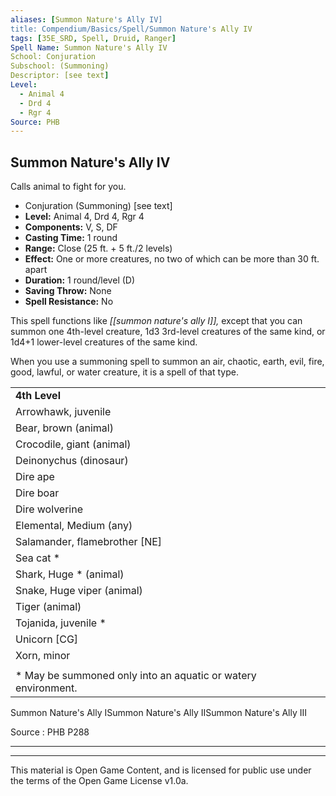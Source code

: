 ```yaml
---
aliases: [Summon Nature's Ally IV]
title: Compendium/Basics/Spell/Summon Nature's Ally IV
tags: [35E_SRD, Spell, Druid, Ranger]
Spell Name: Summon Nature's Ally IV
School: Conjuration
Subschool: (Summoning)
Descriptor: [see text]
Level:
  - Animal 4
  - Drd 4
  - Rgr 4
Source: PHB
---
```



## Summon Nature's Ally IV

Calls animal to fight for you.

*   Conjuration (Summoning) [see text]
*   **Level:** Animal 4, Drd 4, Rgr 4
*   **Components:** V, S, DF
*   **Casting Time:** 1 round
*   **Range:** Close (25 ft. + 5 ft./2 levels)
*   **Effect:** One or more creatures, no two of which can be more than 30 ft. apart
*   **Duration:** 1 round/level (D)
*   **Saving Throw:** None
*   **Spell Resistance:** No

This spell functions like <i>[[summon nature's ally I]],</i> except that you can summon one 4th-level creature, 1d3 3rd-level creatures of the same kind, or 1d4+1 lower-level creatures of the same kind.

When you use a summoning spell to summon an air, chaotic, earth, evil, fire, good, lawful, or water creature, it is a spell of that type.

<table> <tr decoration="underline"> <td> <b>4th Level</b> </td> </tr> <tr> <td> Arrowhawk, juvenile </td> </tr> <tr> <td> Bear, brown (animal) </td> </tr> <tr> <td> Crocodile, giant (animal) </td> </tr> <tr> <td> Deinonychus (dinosaur) </td> </tr> <tr> <td> Dire ape </td> </tr> <tr> <td> Dire boar </td> </tr> <tr> <td> Dire wolverine </td> </tr> <tr> <td> Elemental, Medium (any) </td> </tr> <tr> <td> Salamander, flamebrother [NE] </td> </tr> <tr> <td> Sea cat * </td> </tr> <tr> <td> Shark, Huge * (animal) </td> </tr> <tr> <td> Snake, Huge viper (animal) </td> </tr> <tr> <td> Tiger (animal) </td> </tr> <tr> <td> Tojanida, juvenile * </td> </tr> <tr> <td> Unicorn [CG] </td> </tr> <tr> <td> Xorn, minor </td> </tr> <tr><td></td></tr> <tr> <td> * May be summoned only into an aquatic or watery environment. </td> </tr> </table><linklist><link class="spelldesc" recordname="spelldesc.summonnaturesallyi@3.5E Spells">Summon Nature's Ally I<link class="spelldesc" recordname="spelldesc.summonnaturesallyii@3.5E Spells">Summon Nature's Ally II<link class="spelldesc" recordname="spelldesc.summonnaturesallyiii@3.5E Spells">Summon Nature's Ally III</linklist>

Source : PHB P288

---

---

This material is Open Game Content, and is licensed for public use under
the terms of the Open Game License v1.0a.
